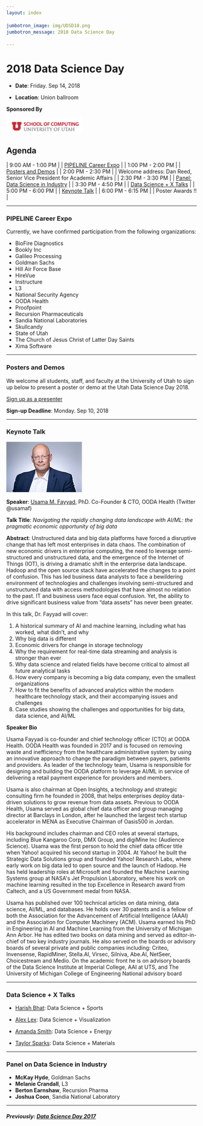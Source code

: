 ```yaml
---
layout: index

jumbotron_image: img/UDSD18.png
jumbotron_message: 2018 Data Science Day

---
```


# 2018 Data Science Day


* **Date**: Friday. Sep 14, 2018

* **Location**: Union ballroom

**Sponsored By**

<div class="row">
<div class="col-md-3" markdown="1">
<img src="img/soc.png" alt="School of Computing" style="width: 200px;"/>
</div>
</div>


## Agenda

| 9:00 AM - 1:00 PM |   | [PIPELINE Career Expo](#pipeline-career-expo)                          |
| 1:00 PM - 2:00 PM |   | [Posters and Demos](#posters-and-demos)                                |
| 2:00 PM - 2:30 PM |   | Welcome address: Dan Reed,  Senior Vice President for Academic Affairs |
| 2:30 PM - 3:30 PM |   | [Panel: Data Science in Industry](#panel-on-data-science-in-industry)  |
| 3:30 PM - 4:50 PM |   | [Data Science + X Talks](#data-science--x-talks)                       |
| 5:00 PM - 6:00 PM |   | [Keynote Talk](#keynote-talk)                                          |
| 6:00 PM - 6:15 PM |   | Poster Awards !!                                                       |

----

### PIPELINE Career Expo

Currently, we have confirmed participation from the following
organizations:

* BioFire Diagnostics
* Bookly Inc
* Galileo Processing
* Goldman Sachs
* Hill Air Force Base
* HireVue
* Instructure
* L3
* National Security Agency
* OODA Health
* Proofpoint
* Recursion Pharmaceuticals
* Sandia National Laboratories
* Skullcandy
* State of Utah
* The Church of Jesus Christ of Latter Day Saints
* Xima Software


----

### Posters and Demos

We welcome all students, staff, and faculty at the University of Utah
to sign up below to present a poster or demo at the Utah Data Science
Day 2018.

<a class="btn btn-default" href="http://www.cs.utah.edu/bigdata/poster" role="button">Sign up as a presenter</a>

**Sign-up Deadline**: Monday. Sep 10, 2018

----

### Keynote Talk

<div class="row">
<div class="col-md-3" markdown="1">

![Usama M. Fayyad](img/usama.jpg)
</div>

<div class="col-md-8" markdown="1">

**Speaker**: [Usama M. Fayyad](https://fayyad.com/), PhD. Co-Founder & CTO, OODA Health (Twitter @usamaf)

**Talk Title**: *Navigating the rapidly changing data landscape with AI/ML: the pragmatic economic opportunity of big data*

**Abstract**: Unstructured data and big data platforms have forced a disruptive change that has left most enterprises in data chaos. The combination of new economic drivers in enterprise computing, the need to leverage semi-structured and unstructured data, and the emergence of the Internet of Things (IOT), is driving a dramatic shift in the enterprise data landscape. Hadoop and the open source stack have accelerated the changes to a point of confusion. This has led business data analysts to face a bewildering environment of technologies and challenges involving semi-structured and unstructured data with access methodologies that have almost no relation to the past. IT and business users face equal confusion. Yet, the ability to drive significant business value from “data assets” has never been greater. 
 
In this talk, Dr. Fayyad will cover:
1.	A historical summary of AI and machine learning, including what has worked, what didn’t, and why
2.	Why big data is different
3.	Economic drivers for change in storage technology
4.	Why the requirement for real-time data streaming and analysis is stronger than ever
5.	Why data science and related fields have become critical to almost all future analytical tasks
6.	How every company is becoming a big data company, even the smallest organizations
7.	How to fit the benefits of advanced analytics within the modern healthcare technology stack, and their accompanying issues and challenges
8.	Case studies showing the challenges and opportunities for big data, data science, and AI/ML

**Speaker Bio**

Usama Fayyad is co-founder and chief technology officer (CTO) at OODA Health. OODA Health was founded in 2017 and is focused on removing waste and inefficiency from the healthcare administrative system by using an innovative approach to change the paradigm between payers, patients and providers. As leader of the technology team, Usama is responsible for designing and building the OODA platform to leverage AI/ML in service of delivering a retail payment experience for providers and members.
 
Usama is also chairman at Open Insights, a technology and strategic consulting firm he founded in 2008, that helps enterprises deploy data-driven solutions to grow revenue from data assets. Previous to OODA Health, Usama served as global chief data officer and group managing director at Barclays in London, after he launched the largest tech startup accelerator in MENA as Executive Chairman of Oasis500 in Jordan.
 
His background includes chairman and CEO roles at several startups, including Blue Kangaroo Corp, DMX Group, and digiMine Inc (Audience Science). Usama was the first person to hold the chief data officer title when Yahoo! acquired his second startup in 2004. At Yahoo! he built the Strategic Data Solutions group and founded Yahoo! Research Labs, where early work on big data led to open source and the launch of Hadoop. He has held leadership roles at Microsoft and founded the Machine Learning Systems group at NASA's Jet Propulsion Laboratory, where his work on machine learning resulted in the top Excellence in Research award from Caltech, and a US Government medal from NASA. 
 
Usama has published over 100 technical articles on data mining, data science, AI/ML, and databases. He holds over 30 patents and is a fellow of both the Association for the Advancement of Artificial Intelligence (AAAI) and the Association for Computer Machinery (ACM).  Usama earned his PhD in Engineering in AI and Machine Learning from the University of Michigan Ann Arbor. He has edited two books on data mining and served as editor-in-chief of two key industry journals. He also served on the boards or advisory boards of several private and public companies including: Criteo, Invensense, RapidMiner, Stella.AI, Virsec, Silniva, Abe.AI, NetSeer, Choicestream and Medio. On the academic front he is on advisory boards of the Data Science Institute at Imperial College, AAI at UTS, and The University of Michigan College of Engineering National advisory board

</div>
</div>


----
### Data Science + X Talks


* [Harish Bhat](http://www.math.utah.edu/~hbhat/):
  Data Science + Sports

* [Alex Lex](http://vdl.sci.utah.edu/team/lex/):
  Data Science + Visualization

* [Amanda Smith](https://energysystems.mech.utah.edu/):
  Data Science + Energy

* [Taylor Sparks](https://pubweb.eng.utah.edu/~sparks/):
  Data Science + Materials

----

### Panel on Data Science in Industry

* **McKay Hyde**, Goldman Sachs
* **Melanie Crandall**, L3
* **Berton Earnshaw**, Recursion Pharma
* **Joshua Coon**, Sandia National Laboratory



----

##### Previously: [Data Science Day 2017](../2017)


